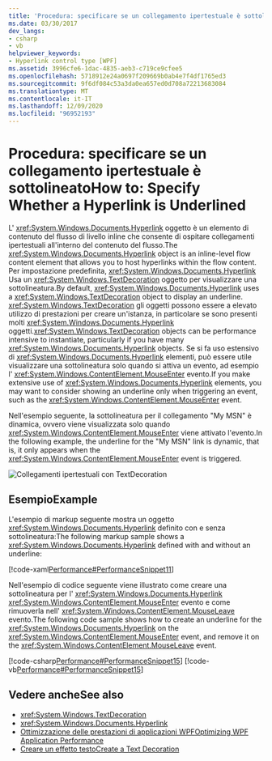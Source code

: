 ```yaml
---
title: 'Procedura: specificare se un collegamento ipertestuale è sottolineato'
ms.date: 03/30/2017
dev_langs:
- csharp
- vb
helpviewer_keywords:
- Hyperlink control type [WPF]
ms.assetid: 3996cfe6-1dac-4835-aeb3-c719ce9cfee5
ms.openlocfilehash: 5718912e24a0697f209669b0ab4e7f4df1765ed3
ms.sourcegitcommit: 9f6df084c53a3da0ea657ed0d708a72213683084
ms.translationtype: MT
ms.contentlocale: it-IT
ms.lasthandoff: 12/09/2020
ms.locfileid: "96952193"
---
```

# <a name="how-to-specify-whether-a-hyperlink-is-underlined"></a><span data-ttu-id="88101-102">Procedura: specificare se un collegamento ipertestuale è sottolineato</span><span class="sxs-lookup"><span data-stu-id="88101-102">How to: Specify Whether a Hyperlink is Underlined</span></span>
<span data-ttu-id="88101-103">L' <xref:System.Windows.Documents.Hyperlink> oggetto è un elemento di contenuto del flusso di livello inline che consente di ospitare collegamenti ipertestuali all'interno del contenuto del flusso.</span><span class="sxs-lookup"><span data-stu-id="88101-103">The <xref:System.Windows.Documents.Hyperlink> object is an inline-level flow content element that allows you to host hyperlinks within the flow content.</span></span> <span data-ttu-id="88101-104">Per impostazione predefinita, <xref:System.Windows.Documents.Hyperlink> Usa un <xref:System.Windows.TextDecoration> oggetto per visualizzare una sottolineatura.</span><span class="sxs-lookup"><span data-stu-id="88101-104">By default, <xref:System.Windows.Documents.Hyperlink> uses a <xref:System.Windows.TextDecoration> object to display an underline.</span></span> <span data-ttu-id="88101-105"><xref:System.Windows.TextDecoration> gli oggetti possono essere a elevato utilizzo di prestazioni per creare un'istanza, in particolare se sono presenti molti <xref:System.Windows.Documents.Hyperlink> oggetti.</span><span class="sxs-lookup"><span data-stu-id="88101-105"><xref:System.Windows.TextDecoration> objects can be performance intensive to instantiate, particularly if you have many <xref:System.Windows.Documents.Hyperlink> objects.</span></span> <span data-ttu-id="88101-106">Se si fa uso estensivo di <xref:System.Windows.Documents.Hyperlink> elementi, può essere utile visualizzare una sottolineatura solo quando si attiva un evento, ad esempio l' <xref:System.Windows.ContentElement.MouseEnter> evento.</span><span class="sxs-lookup"><span data-stu-id="88101-106">If you make extensive use of <xref:System.Windows.Documents.Hyperlink> elements, you may want to consider showing an underline only when triggering an event, such as the <xref:System.Windows.ContentElement.MouseEnter> event.</span></span>  
  
 <span data-ttu-id="88101-107">Nell'esempio seguente, la sottolineatura per il collegamento "My MSN" è dinamica, ovvero viene visualizzata solo quando <xref:System.Windows.ContentElement.MouseEnter> viene attivato l'evento.</span><span class="sxs-lookup"><span data-stu-id="88101-107">In the following example, the underline for the "My MSN" link is dynamic, that is, it only appears when the <xref:System.Windows.ContentElement.MouseEnter> event is triggered.</span></span>  
  
  ![Collegamenti ipertestuali con TextDecoration](./media/how-to-specify-whether-a-hyperlink-is-underlined/text-decorations-hyperlinks.png)  

## <a name="example"></a><span data-ttu-id="88101-109">Esempio</span><span class="sxs-lookup"><span data-stu-id="88101-109">Example</span></span>  
 <span data-ttu-id="88101-110">L'esempio di markup seguente mostra un oggetto <xref:System.Windows.Documents.Hyperlink> definito con e senza sottolineatura:</span><span class="sxs-lookup"><span data-stu-id="88101-110">The following markup sample shows a <xref:System.Windows.Documents.Hyperlink> defined with and without an underline:</span></span>  
  
 [!code-xaml[Performance#PerformanceSnippet11](~/samples/snippets/csharp/VS_Snippets_Wpf/Performance/CSharp/Hyperlink.xaml#performancesnippet11)]  
  
 <span data-ttu-id="88101-111">Nell'esempio di codice seguente viene illustrato come creare una sottolineatura per l' <xref:System.Windows.Documents.Hyperlink> <xref:System.Windows.ContentElement.MouseEnter> evento e come rimuoverla nell' <xref:System.Windows.ContentElement.MouseLeave> evento.</span><span class="sxs-lookup"><span data-stu-id="88101-111">The following code sample shows how to create an underline for the <xref:System.Windows.Documents.Hyperlink> on the <xref:System.Windows.ContentElement.MouseEnter> event, and remove it on the <xref:System.Windows.ContentElement.MouseLeave> event.</span></span>  
  
 [!code-csharp[Performance#PerformanceSnippet15](~/samples/snippets/csharp/VS_Snippets_Wpf/Performance/CSharp/Hyperlink.xaml.cs#performancesnippet15)]
 [!code-vb[Performance#PerformanceSnippet15](~/samples/snippets/visualbasic/VS_Snippets_Wpf/Performance/visualbasic/hyperlink.xaml.vb#performancesnippet15)]  
  
## <a name="see-also"></a><span data-ttu-id="88101-112">Vedere anche</span><span class="sxs-lookup"><span data-stu-id="88101-112">See also</span></span>

- <xref:System.Windows.TextDecoration>
- <xref:System.Windows.Documents.Hyperlink>
- [<span data-ttu-id="88101-113">Ottimizzazione delle prestazioni di applicazioni WPF</span><span class="sxs-lookup"><span data-stu-id="88101-113">Optimizing WPF Application Performance</span></span>](optimizing-wpf-application-performance.md)
- [<span data-ttu-id="88101-114">Creare un effetto testo</span><span class="sxs-lookup"><span data-stu-id="88101-114">Create a Text Decoration</span></span>](how-to-create-a-text-decoration.md)
